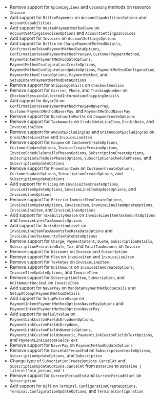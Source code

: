 * Remove support for `UpcomingLines` and `Upcoming` methods on resource `Invoice`
* Add support for `BilliePayments` on `AccountCapabilitiesOptions` and `AccountCapabilities`
* Add support for `HostedPaymentMethodSave` on `AccountSettingsInvoicesOptions` and `AccountSettingsInvoices`
* Add support for `Invoices` on `AccountSettingsOptions`
* Add support for `Billie` on `ChargePaymentMethodDetails`, `ConfirmationTokenPaymentMethodDataOptions`, `ConfirmationTokenPaymentMethodPreview`, `CustomerPaymentMethod`, `PaymentIntentPaymentMethodDataOptions`, `PaymentMethodConfigurationCreateOptions`, `PaymentMethodConfigurationUpdateOptions`, `PaymentMethodConfiguration`, `PaymentMethodCreateOptions`, `PaymentMethod`, and `SetupIntentPaymentMethodDataOptions`
* Remove support for `ShippingDetails` on `CheckoutSession`
* Remove support for `Carrier`, `Phone`, and `TrackingNumber` on `CheckoutSessionCollectedInformationShippingDetails`
* Add support for `BuyerId` on `ConfirmationTokenPaymentMethodPreviewNaverPay`, `CustomerPaymentMethodNaverPay`, and `PaymentMethodNaverPay`
* Remove support for `DurationInMonths` on `CouponCreateOptions`
* Remove support for `TaxAmounts` on `CreditNoteLineItem`, `CreditNote`, and `InvoiceLineItem`
* Remove support for `AmountExcludingTax` and `UnitAmountExcludingTax` on `CreditNoteLineItem` and `InvoiceLineItem`
* Remove support for `Coupon` on `CustomerCreateOptions`, `CustomerUpdateOptions`, `InvoiceCreatePreviewOptions`, `InvoiceScheduleDetailsPhasesOptions`, `SubscriptionCreateOptions`, `SubscriptionSchedulePhasesOptions`, `SubscriptionSchedulePhases`, and `SubscriptionUpdateOptions`
* Remove support for `PromotionCode` on `CustomerCreateOptions`, `CustomerUpdateOptions`, `SubscriptionCreateOptions`, and `SubscriptionUpdateOptions`
* Add support for `Pricing` on `InvoiceItemCreateOptions`, `InvoiceItemUpdateOptions`, `InvoiceLineItemUpdateOptions`, and `InvoiceLinesOptions`
* Remove support for `Price` on `InvoiceItemCreateOptions`, `InvoiceItemUpdateOptions`, `InvoiceItem`, `InvoiceLineItemUpdateOptions`, `InvoiceLineItem`, and `InvoiceLinesOptions`
* Add support for `TaxabilityReason` on `InvoiceLineItemTaxAmountsOptions` and `InvoiceLinesTaxAmountsOptions`
* Add support for `JurisdictionLevel` on `InvoiceLineItemTaxAmountsTaxRateDataOptions` and `InvoiceLinesTaxAmountsTaxRateDataOptions`
* Remove support for `Charge`, `PaymentIntent`, `Quote`, `SubscriptionDetails`, `SubscriptionProrationDate`, `Tax`, and `TotalTaxAmounts` on `Invoice`
* Remove support for `Discount` on `Invoice` and `Subscription`
* Remove support for `Plan` on `InvoiceItem` and `InvoiceLineItem`
* Remove support for `TaxRates` on `InvoiceLineItem`
* Remove support for `UnitAmount` on `InvoiceItemCreateOptions`, `InvoiceItemUpdateOptions`, and `InvoiceItem`
* Remove support for `SubscriptionItem`, `Subscription`, and `UnitAmountDecimal` on `InvoiceItem`
* Add support for `NaverPay` on `MandatePaymentMethodDetails` and `SetupAttemptPaymentMethodDetails`
* Add support for `SetupFutureUsage` on `PaymentIntentPaymentMethodOptionsNaverPayOptions` and `PaymentIntentPaymentMethodOptionsNaverPay`
* Add support for `DefaultValue` on `PaymentLinkCustomFieldsDropdownOptions`, `PaymentLinkCustomFieldsDropdown`, `PaymentLinkCustomFieldsNumericOptions`, `PaymentLinkCustomFieldsNumeric`, `PaymentLinkCustomFieldsTextOptions`, and `PaymentLinkCustomFieldsText`
* Remove support for `NaverPay` on `PaymentMethodUpdateOptions`
* Remove support for `CancelAtPeriodEnd` on `SubscriptionCreateOptions`, `SubscriptionUpdateOptions`, and `Subscription`
* Change type of `SubscriptionCreateOptions.CancelAt` and `SubscriptionUpdateOptions.CancelAt` from `DateTime` to `DateTime | literal('min_period_end')`
* Remove support for `CurrentPeriodEnd` and `CurrentPeriodStart` on `Subscription`
* Add support for `Wifi` on `Terminal.ConfigurationCreateOptions`, `Terminal.ConfigurationUpdateOptions`, and `TerminalConfiguration`